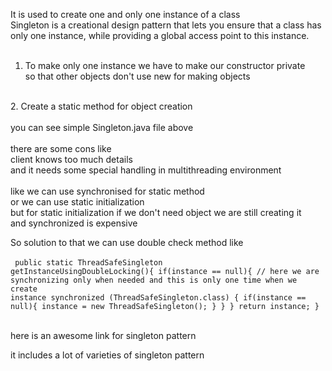 It is used to create one and only one instance of a class<br>
Singleton is a creational design pattern that lets you ensure that a class has only one instance, while providing a global access point to this instance.<br>
<br>
1. To make only one instance we have to make our constructor private<br>
so that other objects don't use new for making objects<br>
<br>
2. Create a static method for object creation <br>
<br>
you can see simple Singleton.java file above <br>
<br>
there are some cons like<br>
client knows too much details <br>
and it needs some special handling in multithreading environment<br>
<br>
like we can use synchronised for static method <br>
or we can use static  initialization <br>
but for static initialization if we don't need object we are still creating it<br>
and synchronized is expensive<br>

So solution to that we can use double check method like <br>
<br>
<code>
public static ThreadSafeSingleton getInstanceUsingDoubleLocking(){
    if(instance == null){
        // here we are synchronizing only when needed and this is only one time when we create instance
        synchronized (ThreadSafeSingleton.class) {
            if(instance == null){
                instance = new ThreadSafeSingleton();
            }
        }
    }
    return instance;
} 
</code>
<br>

<a hrer="https://www.journaldev.com/1377/java-singleton-design-pattern-best-practices-examples">here is an awesome link for singleton pattern</a><br>

it includes a lot of varieties of singleton pattern<br>